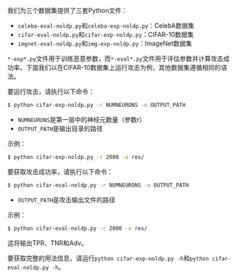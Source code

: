 我们为三个数据集提供了三套Python文件：

- `celeba-eval-noldp.py`和`celeba-exp-noldp.py`：CelebA数据集
- `cifar-eval-noldp.py`和`cifar-exp-noldp.py`：CIFAR-10数据集
- `imgnet-eval-noldp.py`和`img-exp-noldp.py`：ImageNet数据集

`*-exp*.py`文件用于训练恶意参数，而`*-eval*.py`文件用于评估参数并计算攻击成功率。下面我们以在CIFAR-10数据集上运行攻击为例，其他数据集遵循相同的语法。

要运行攻击，请执行以下命令：

```bash
$ python cifar-exp-noldp.py -r NUMNEURONS -o OUTPUT_PATH
```
- `NUMNEURONS`是第一层中的神经元数量（参数$r$）
- `OUTPUT_PATH`是输出目录的路径

示例：
```bash
$ python cifar-exp-noldp.py -r 2000 -o res/
```

要获取攻击成功率，请执行以下命令：
```bash
$ python cifar-eval-noldp.py -r NUMNEURONS -o OUTPUT_PATH
```
- `OUTPUT_PATH`是攻击输出文件的路径

示例：
```bash
$ python cifar-eval-noldp.py -r 2000 -o res/
```
这将输出TPR、TNR和Adv。

要获取完整的用法信息，请运行`python cifar-exp-noldp.py -h`和`python cifar-eval-noldp.py -h`。